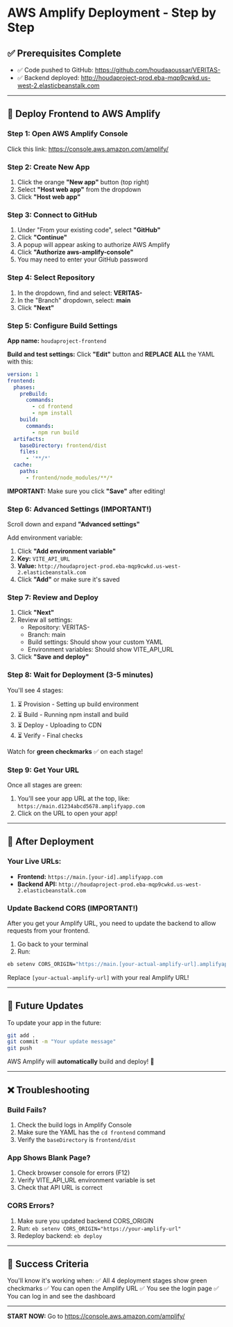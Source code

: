 # AWS Amplify Deployment - Step by Step

## ✅ Prerequisites Complete
- ✅ Code pushed to GitHub: https://github.com/houdaaoussar/VERITAS-
- ✅ Backend deployed: http://houdaproject-prod.eba-mqp9cwkd.us-west-2.elasticbeanstalk.com

---

## 🚀 Deploy Frontend to AWS Amplify

### Step 1: Open AWS Amplify Console
Click this link: https://console.aws.amazon.com/amplify/

### Step 2: Create New App
1. Click the orange **"New app"** button (top right)
2. Select **"Host web app"** from the dropdown
3. Click **"Host web app"**

### Step 3: Connect to GitHub
1. Under "From your existing code", select **"GitHub"**
2. Click **"Continue"**
3. A popup will appear asking to authorize AWS Amplify
4. Click **"Authorize aws-amplify-console"**
5. You may need to enter your GitHub password

### Step 4: Select Repository
1. In the dropdown, find and select: **VERITAS-**
2. In the "Branch" dropdown, select: **main**
3. Click **"Next"**

### Step 5: Configure Build Settings

**App name:** `houdaproject-frontend`

**Build and test settings:**
Click **"Edit"** button and **REPLACE ALL** the YAML with this:

```yaml
version: 1
frontend:
  phases:
    preBuild:
      commands:
        - cd frontend
        - npm install
    build:
      commands:
        - npm run build
  artifacts:
    baseDirectory: frontend/dist
    files:
      - '**/*'
  cache:
    paths:
      - frontend/node_modules/**/*
```

**IMPORTANT:** Make sure you click **"Save"** after editing!

### Step 6: Advanced Settings (IMPORTANT!)
Scroll down and expand **"Advanced settings"**

Add environment variable:
1. Click **"Add environment variable"**
2. **Key:** `VITE_API_URL`
3. **Value:** `http://houdaproject-prod.eba-mqp9cwkd.us-west-2.elasticbeanstalk.com`
4. Click **"Add"** or make sure it's saved

### Step 7: Review and Deploy
1. Click **"Next"**
2. Review all settings:
   - Repository: VERITAS-
   - Branch: main
   - Build settings: Should show your custom YAML
   - Environment variables: Should show VITE_API_URL
3. Click **"Save and deploy"**

### Step 8: Wait for Deployment (3-5 minutes)
You'll see 4 stages:
1. ⏳ Provision - Setting up build environment
2. ⏳ Build - Running npm install and build
3. ⏳ Deploy - Uploading to CDN
4. ⏳ Verify - Final checks

Watch for **green checkmarks** ✅ on each stage!

### Step 9: Get Your URL
Once all stages are green:
1. You'll see your app URL at the top, like:
   `https://main.d1234abcd5678.amplifyapp.com`
2. Click on the URL to open your app!

---

## 🎯 After Deployment

### Your Live URLs:
- **Frontend:** `https://main.[your-id].amplifyapp.com`
- **Backend API:** `http://houdaproject-prod.eba-mqp9cwkd.us-west-2.elasticbeanstalk.com`

### Update Backend CORS (IMPORTANT!)
After you get your Amplify URL, you need to update the backend to allow requests from your frontend.

1. Go back to your terminal
2. Run:
```bash
eb setenv CORS_ORIGIN="https://main.[your-actual-amplify-url].amplifyapp.com"
```

Replace `[your-actual-amplify-url]` with your real Amplify URL!

---

## 🔄 Future Updates

To update your app in the future:
```bash
git add .
git commit -m "Your update message"
git push
```

AWS Amplify will **automatically** build and deploy! 🎉

---

## ❌ Troubleshooting

### Build Fails?
1. Check the build logs in Amplify Console
2. Make sure the YAML has the `cd frontend` command
3. Verify the `baseDirectory` is `frontend/dist`

### App Shows Blank Page?
1. Check browser console for errors (F12)
2. Verify VITE_API_URL environment variable is set
3. Check that API URL is correct

### CORS Errors?
1. Make sure you updated backend CORS_ORIGIN
2. Run: `eb setenv CORS_ORIGIN="https://your-amplify-url"`
3. Redeploy backend: `eb deploy`

---

## 🎊 Success Criteria

You'll know it's working when:
✅ All 4 deployment stages show green checkmarks
✅ You can open the Amplify URL
✅ You see the login page
✅ You can log in and see the dashboard

---

**START NOW:** Go to https://console.aws.amazon.com/amplify/
